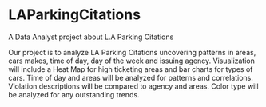 # LAParkingCitations
A Data Analyst project about L.A Parking Citations

Our project is to analyze LA Parking Citations uncovering patterns in areas, cars makes, time of day, day of the week and issuing agency. Visualization will include a Heat Map for high ticketing areas and bar charts for types of cars. Time of day and areas will be analyzed for patterns and correlations. Violation descriptions will be compared to agency and areas. Color type will be analyzed for any outstanding trends. 
